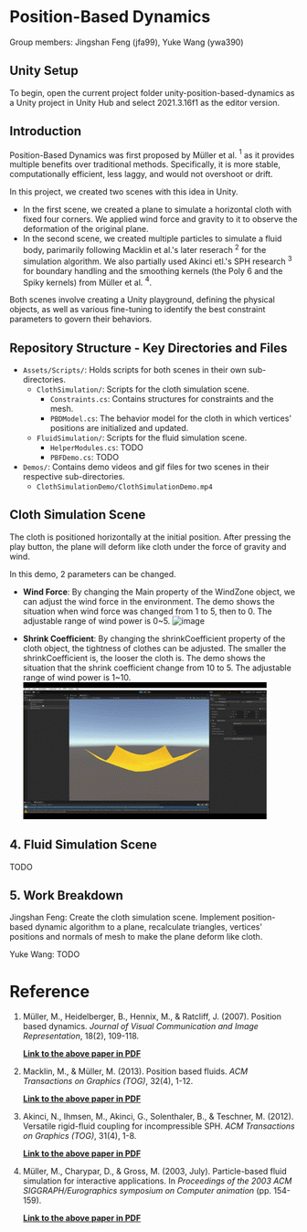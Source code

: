 # Position-Based Dynamics

Group members: Jingshan Feng (jfa99), Yuke Wang (ywa390)

## Unity Setup

To begin, open the current project folder unity-position-based-dynamics as a Unity project in Unity Hub and select 2021.3.16f1 as the editor version.

## Introduction

Position-Based Dynamics was first proposed by Müller et al. $^1$ as it provides multiple benefits over traditional methods. Specifically, it is more stable, computationally efficient, less laggy, and would not overshoot or drift. 

In this project, we created two scenes with this idea in Unity. 
- In the first scene, we created a plane to simulate a horizontal cloth with fixed four corners. We applied wind force and gravity to it to observe the deformation of the original plane.
- In the second scene, we created multiple particles to simulate a fluid body, parimarily following Macklin et al.'s later reserach $^2$ for the simulation algorithm. We also partially used Akinci etl.'s SPH research $^3$ for boundary handling and the smoothing kernels (the Poly 6 and the Spiky kernels) from Müller et al. $^4$.

Both scenes involve creating a Unity playground, defining the physical objects, as well as various fine-tuning to identify the best constraint parameters to govern their behaviors.

## Repository Structure - Key Directories and Files
- `Assets/Scripts/`: Holds scripts for both scenes in their own sub-directories.
    - `ClothSimulation/`: Scripts for the cloth simulation scene.
      - `Constraints.cs`: Contains structures for constraints and the mesh.
      - `PBDModel.cs`: The behavior model for the cloth in which vertices' positions are initialized and updated.
    - `FluidSimulation/`: Scripts for the fluid simulation scene.
        - `HelperModules.cs`: TODO
        - `PBFDemo.cs`: TODO
- `Demos/`: Contains demo videos and gif files for two scenes in their respective sub-directories.
    - `ClothSimulationDemo/ClothSimulationDemo.mp4`

## Cloth Simulation Scene

The cloth is positioned horizontally at the initial position. After pressing the play button, the plane will deform like cloth under the force of gravity and wind.

In this demo, 2 parameters can be changed.   
- **Wind Force**: By changing the Main property of the WindZone object, we can adjust the wind force in the environment. The demo shows the situation when wind force was changed from 1 to 5, then to 0. The adjustable range of wind power is 0~5.
![image](Demos/ClothSimulationDemo/ChangeWindForce.gif)

- **Shrink Coefficient**: By changing the shrinkCoefficient property of the cloth object, the tightness of clothes can be adjusted. The smaller the shrinkCoefficient is, the looser the cloth is. The demo shows the situation that the shrink coefficient change from 10 to 5. The adjustable range of wind power is 1~10.  
![image](Demos/ClothSimulationDemo/ChangeShrinkCoefficient.gif)

## 4. Fluid Simulation Scene

TODO

## 5. Work Breakdown

Jingshan Feng: Create the cloth simulation scene. Implement position-based dynamic algorithm to a plane, recalculate triangles, vertices’ positions and normals of mesh to make the plane deform like cloth. 

Yuke Wang: TODO

# Reference

1. Müller, M., Heidelberger, B., Hennix, M., & Ratcliff, J. (2007). Position based dynamics. *Journal of Visual Communication and Image Representation*, 18(2), 109-118.

    **[Link to the above paper in PDF](https://matthias-research.github.io/pages/publications/posBasedDyn.pdf)**

2. Macklin, M., & Müller, M. (2013). Position based fluids. *ACM Transactions on Graphics (TOG)*, 32(4), 1-12.

    **[Link to the above paper in PDF](https://dl.acm.org/doi/pdf/10.1145/2461912.2461984)**

3. Akinci, N., Ihmsen, M., Akinci, G., Solenthaler, B., & Teschner, M. (2012). Versatile rigid-fluid coupling for incompressible SPH. *ACM Transactions on Graphics (TOG)*, 31(4), 1-8.

    **[Link to the above paper in PDF](https://dl.acm.org/doi/pdf/10.1145/2185520.2185558)**

4. Müller, M., Charypar, D., & Gross, M. (2003, July). Particle-based fluid simulation for interactive applications. In *Proceedings of the 2003 ACM SIGGRAPH/Eurographics symposium on Computer animation* (pp. 154-159).

    **[Link to the above paper in PDF](https://citeseerx.ist.psu.edu/document?repid=rep1&type=pdf&doi=1739fd145ef1d327ab301cacc017af2a87f33086)**